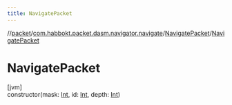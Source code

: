 ```yaml
---
title: NavigatePacket
---
```

//[packet](../../../index.html)/[com.habbokt.packet.dasm.navigator.navigate](../index.html)/[NavigatePacket](index.html)/[NavigatePacket](-navigate-packet.html)



# NavigatePacket



[jvm]\
constructor(mask: [Int](https://kotlinlang.org/api/latest/jvm/stdlib/kotlin/-int/index.html), id: [Int](https://kotlinlang.org/api/latest/jvm/stdlib/kotlin/-int/index.html), depth: [Int](https://kotlinlang.org/api/latest/jvm/stdlib/kotlin/-int/index.html))




